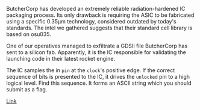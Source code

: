 ButcherCorp has developed an extremely reliable radiation-hardened IC packaging process. Its only drawback is requiring the ASIC to be fabricated using a specific 0.35μm technology, considered outdated by today's standards. The intel we gathered suggests that their standard cell library is based on osu035.

One of our operatives managed to exfiltrate a GDSII file ButcherCorp has sent to a silicon fab. Apparently, it is the IC responsible for validating the launching code in their latest rocket engine.

The IC samples the in `pin` at the `clock`'s positive edge. If the correct sequence of bits is presented to the IC, it drives the `unlocked` pin to a high logical level. Find this sequence. It forms an ASCII string which you should submit as a flag.



[Link](https://static.pwn2win.party/shiftreg_e7f285dccca5788b157d72e7fde31a92ed765c64ec86d56164426b7c1cde1625.tar.gz)
